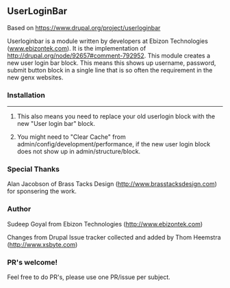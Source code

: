 ## UserLoginBar ##
Based on https://www.drupal.org/project/userloginbar

Userloginbar is a module written by developers at Ebizon Technologies (www.ebizontek.com). It is the implementation of http://drupal.org/node/92657#comment-792952. This module creates a new user login bar block. This means this shows up username, password, submit button block in a single line that is so often the requirement in the new genx websites.

### Installation ###
------------
1) This also means you need to replace your old userlogin block with the new "User login bar" block. 

2) You might need to "Clear Cache" from admin/config/development/performance, if the new user login block does not show up in admin/structure/block.

### Special Thanks ###
Alan Jacobson of Brass Tacks Design (http://www.brasstacksdesign.com) for sponsering the work.

### Author ###
Sudeep Goyal from Ebizon Technologies 
(http://www.ebizontek.com)

Changes from Drupal Issue tracker collected and added by Thom Heemstra
(http://www.xsbyte.com)

### PR's welcome! ###
Feel free to do PR's, please use one PR/issue per subject.

